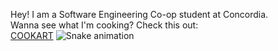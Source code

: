 Hey! I am a Software Engineering Co-op student at Concordia.  
Wanna see what I'm cooking? Check this out:  
[COOKART](https://cookart.onrender.com)
![Snake animation](https://github.com/leonlolleonlol/leonlolleonlol/blob/output/github-contribution-grid-snake.svg)
